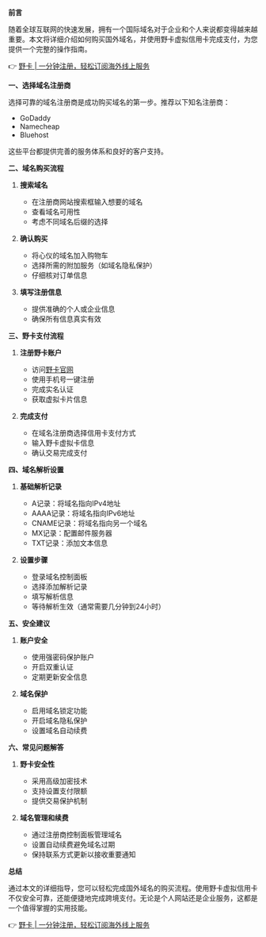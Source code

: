 **前言**

随着全球互联网的快速发展，拥有一个国际域名对于企业和个人来说都变得越来越重要。本文将详细介绍如何购买国外域名，并使用野卡虚拟信用卡完成支付，为您提供一个完整的操作指南。

👉 [野卡 | 一分钟注册，轻松订阅海外线上服务](https://bit.ly/bewildcard)

**一、选择域名注册商**

选择可靠的域名注册商是成功购买域名的第一步。推荐以下知名注册商：
- GoDaddy
- Namecheap
- Bluehost

这些平台都提供完善的服务体系和良好的客户支持。

**二、域名购买流程**

1. **搜索域名**
   - 在注册商网站搜索框输入想要的域名
   - 查看域名可用性
   - 考虑不同域名后缀的选择

2. **确认购买**
   - 将心仪的域名加入购物车
   - 选择所需的附加服务（如域名隐私保护）
   - 仔细核对订单信息

3. **填写注册信息**
   - 提供准确的个人或企业信息
   - 确保所有信息真实有效

**三、野卡支付流程**

1. **注册野卡账户**
   - 访问[野卡官网](https://bit.ly/bewildcard)
   - 使用手机号一键注册
   - 完成实名认证
   - 获取虚拟卡片信息

2. **完成支付**
   - 在域名注册商选择信用卡支付方式
   - 输入野卡虚拟卡信息
   - 确认交易完成支付

**四、域名解析设置**

1. **基础解析记录**
   - A记录：将域名指向IPv4地址
   - AAAA记录：将域名指向IPv6地址
   - CNAME记录：将域名指向另一个域名
   - MX记录：配置邮件服务器
   - TXT记录：添加文本信息

2. **设置步骤**
   - 登录域名控制面板
   - 选择添加解析记录
   - 填写解析信息
   - 等待解析生效（通常需要几分钟到24小时）

**五、安全建议**

1. **账户安全**
   - 使用强密码保护账户
   - 开启双重认证
   - 定期更新安全信息

2. **域名保护**
   - 启用域名锁定功能
   - 开启域名隐私保护
   - 设置域名自动续费

**六、常见问题解答**

1. **野卡安全性**
   - 采用高级加密技术
   - 支持设置支付限额
   - 提供交易保护机制

2. **域名管理和续费**
   - 通过注册商控制面板管理域名
   - 设置自动续费避免域名过期
   - 保持联系方式更新以接收重要通知

**总结**

通过本文的详细指导，您可以轻松完成国外域名的购买流程。使用野卡虚拟信用卡不仅安全可靠，还能便捷地完成跨境支付。无论是个人网站还是企业服务，这都是一个值得掌握的实用技能。

👉 [野卡 | 一分钟注册，轻松订阅海外线上服务](https://bit.ly/bewildcard)